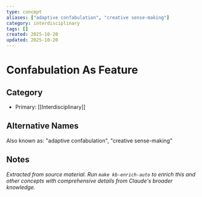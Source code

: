```yaml
---
type: concept
aliases: ["adaptive confabulation", "creative sense-making"]
category: interdisciplinary
tags: []
created: 2025-10-20
updated: 2025-10-20
---
```


# Confabulation As Feature

## Category

- Primary: [[Interdisciplinary]]

## Alternative Names

Also known as: "adaptive confabulation", "creative sense-making"

## Notes

*Extracted from source material. Run `make kb-enrich-auto` to enrich this and other concepts with comprehensive details from Claude's broader knowledge.*

